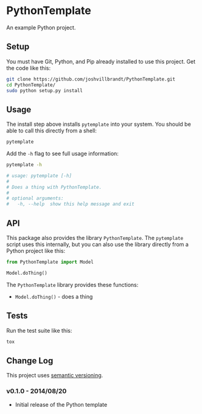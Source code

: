 # PythonTemplate

An example Python project.

## Setup

You must have Git, Python, and Pip already installed to use this project. Get the code like this:

```bash
git clone https://github.com/joshvillbrandt/PythonTemplate.git
cd PythonTemplate/
sudo python setup.py install
```

## Usage

The install step above installs `pytemplate` into your system. You should be able to call this directly from a shell:

```bash
pytemplate
```

Add the `-h` flag to see full usage information:

```bash
pytemplate -h

# usage: pytemplate [-h]
#
# Does a thing with PythonTemplate.
#
# optional arguments:
#   -h, --help  show this help message and exit
```

## API

This package also provides the library `PythonTemplate`. The `pytemplate` script uses this internally, but you can also use the library directly from a Python project like this:

```python
from PythonTemplate import Model

Model.doThing()
```

The `PythonTemplate` library provides these functions:

* `Model.doThing()` - does a thing

## Tests

Run the test suite like this:

```bash
tox
```

## Change Log

This project uses [semantic versioning](http://semver.org/).

### v0.1.0 - 2014/08/20

* Initial release of the Python template
